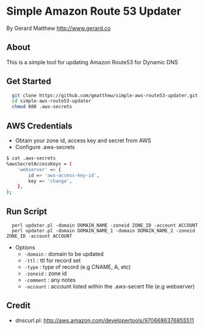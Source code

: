Simple Amazon Route 53 Updater
==========================

By Gerard Matthew http://www.gerard.co

## About
This is a simple tool for updating Amazon Route53 for Dynamic DNS 

## Get Started
```bash
  git clone https://github.com/gmatthew/simple-aws-route53-updater.git
  cd simple-aws-route53-updater
  chmod 600 .aws-secrets
```

## AWS Credentials

  * Obtain your zone id, access key and secret from AWS
  * Configure .aws-secrets
```bash
$ cat .aws-secrets
%awsSecretAccessKeys = (
    'webserver' => {
        id => 'aws-access-key-id',
        key => 'change',
    },
);
```

## Run Script 

```
  perl updater.pl -domain DOMAIN_NAME -zoneid ZONE_ID -account ACCOUNT
  perl updater.pl -domain DOMAIN_NAME_1 -domain DOMAIN_NAME_2 -zoneid ZONE_ID -account ACCOUNT
```
* Options
  - ```-domain``` : domain to be updated
  - ```-ttl``` : ttl for record set
  - ```-type``` : type of record (e.g CNAME, A, etc)
  - ```-zoneid``` : zone id
  - ```-comment``` : any notes
  - ```-account``` : account listed within the .aws-secert file (e.g webserver)

## Credit
* dnscurl.pl: http://aws.amazon.com/developertools/9706686376855511

